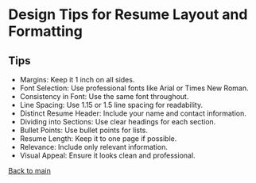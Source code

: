 # Design Tips for Resume Layout and Formatting

## Tips
- Margins: Keep it 1 inch on all sides.
- Font Selection: Use professional fonts like Arial or Times New Roman.
- Consistency in Font: Use the same font throughout.
- Line Spacing: Use 1.15 or 1.5 line spacing for readability.
- Distinct Resume Header: Include your name and contact information.
- Dividing into Sections: Use clear headings for each section.
- Bullet Points: Use bullet points for lists.
- Resume Length: Keep it to one page if possible.
- Relevance: Include only relevant information.
- Visual Appeal: Ensure it looks clean and professional.

[Back to main](../README.md)
